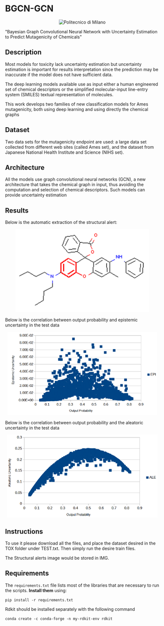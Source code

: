 # BGCN-GCN
<p align="center">
    <img src="https://i.imgur.com/mPb3Qbd.gif" width="180" alt="Politecnico di Milano"/>
</p>

"Bayesian Graph Convolutional Neural Network with Uncertainty Estimation to
Predict Mutagenicity of Chemicals"

<a name="description"/>

## Description
Most models for toxicity lack uncertainty estimation but uncertainty estimation is
important for results interpretation since the prediction may be inaccurate if the
model does not have sufficient data. 

The deep learning models available use as
input either a human engineered set of chemical descriptors or the simplified
molecular-input line-entry system (SMILES) textual representation of molecules.

This work develops two families of new classification models for Ames
mutagenicity, both using deep learning and using directly the chemical graphs
<a name="Dataset"/>
## Dataset
Two data sets for the mutagenicity endpoint are used: a large data set collected from
different web sites (called Ames set), and the dataset from Japanese National Health
Institute and Science (NIHS set).
<a name="Architecture"/>

## Architecture
All the models use graph convolutional neural networks (GCN), a new architecture that
takes the chemical graph in input, thus avoiding the computation and selection of
chemical descriptors. Such models can provide uncertainty estimation

<a name="Results"/>

## Results
Below is the automatic extraction of the structural alert:
<p align="center">
  <img height="270" src="IMG/img3.png">
</p>
Below is the correlation between output probability and epistemic uncertainty in the test data

<p align="center">
    
  <img height="270" src="IMG/img4.png">
</p>
Below is the correlation between output probability and the aleatoric uncertainty in the test data

<p align="center">
    
  <img height="270" src="IMG/img5.png">
</p>

## Instructions
To use it please download all the files, and place the dataset desired in the TOX folder under TEST.txt. Then simply run the desire train files. 

The Structural alerts image would be stored in IMG.

## Requirements
The `requirements.txt` file lists most of the libraries that are necessary to run the scripts. **Install them** using:

```
pip install -r requirements.txt
```
Rdkit should be installed separately with the following command
```
conda create -c conda-forge -n my-rdkit-env rdkit
```
